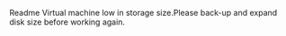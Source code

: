 Readme
Virtual machine low in storage size.Please back-up and expand disk size before working again. 
